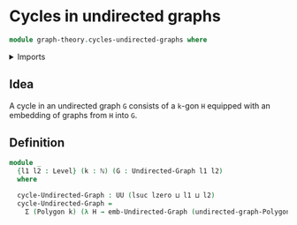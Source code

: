 # Cycles in undirected graphs

```agda
module graph-theory.cycles-undirected-graphs where
```

<details><summary>Imports</summary>

```agda
open import graph-theory.embeddings-undirected-graphs
open import graph-theory.polygons
open import graph-theory.undirected-graphs
open import foundation.dependent-pair-types
open import foundation.universe-levels
open import elementary-number-theory.natural-numbers
```

</details>

## Idea

A cycle in an undirected graph `G` consists of a `k`-gon `H` equipped with an embedding of graphs from `H` into `G`.

## Definition

```agda
module _
  {l1 l2 : Level} (k : ℕ) (G : Undirected-Graph l1 l2)
  where

  cycle-Undirected-Graph : UU (lsuc lzero ⊔ l1 ⊔ l2)
  cycle-Undirected-Graph =
    Σ (Polygon k) (λ H → emb-Undirected-Graph (undirected-graph-Polygon k H) G)
```

